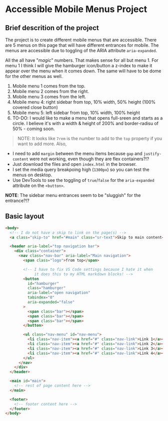 # Accessible Mobile Menus Project

## Brief descrition of the project

The project is to create different mobile menus that are accessible. There are 5 menus on this page that will have different entrances for mobile. The menus are accessible due to toggling of the ARIA attribute <code>aria-expanded</code>.

All the all have "_magic_" numbers. That makes sense for all but menu 1. For menu 1 I think I will give the hamburger icon/button a z-index to make it appear over the menu when it comes down. The same will have to be dome for the other menus as well.

1. Mobile menu 1 comes from the top.
2. Mobile menu 2 comes from the right.
3. Mobile menu 3 comes from the left.
4. Mobile menu 4: right sidebar from top, 10% width, 50% height (100% covered close button)
5. Mobile menu 5: left sidebar from top, 10% width, 100% height
6. TO-DO: I would like to make a menu that opens full-sreen and starts as a circle. I believe it's with a width & height of 200% and border-radisu of 50% - coming soon.

> NOTE: It looks like `7rem` is the number to add to the `top` property if you want to add more. Also,

- I need to add `margin` between the menu items because `gap` and `justify-content` were not working, even though they are flex containers?!?
- Just download the files and open `index.html` in the browser.
- I set the media query breakpoing high (`1300px`) so you can test the menus on desktop.
- Use DevTools to see the toggling of `true`/`false` for the `aria-expanded` attribute on the `<button>`.

**NOTE**: The sidebar menu entrances seem to be "sluggish" for the entrance?!?

## Basic layout

```html
<body>
  <!-- I do not have a skip to link on the page(s) -->
  <a class="skip-to" href="#main" class="sr-text">Skip to main content</a>

  <header aria-label="top navigation bar">
    <div class="container">
      <nav class="nav-bar" aria-label="Main navigation">
        <span class="logo">from top</span>

        <!-- I have to fix VS Code settings because I hate it when 
             it does this to my HTML markdown blocks! -->
        <button
          id="hamburger"
          class="hamburger"
          aria-label="open navigation"
          tabindex="0"
          aria-expanded="false"
        >
          <span class="bar"></span>
          <span class="bar"></span>
          <span class="bar"></span>
        </button>

        <ul class="nav-menu" id="nav-menu">
          <li class="nav-item"><a href="#" class="nav-link">Link 1</a></li>
          <li class="nav-item"><a href="#" class="nav-link">Link 2</a></li>
          <li class="nav-item"><a href="#" class="nav-link">Link 3</a></li>
          <li class="nav-item"><a href="#" class="nav-link">Link 4</a></li>
        </ul>
      </nav>
    </div>
  </header>

  <main id="main">
    <!-- rest of page content here -->
  </main>

  <footer>
    <!-- footer content here -->
  </footer>
</body>
```
